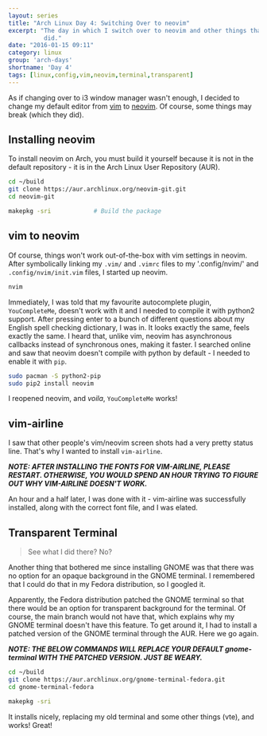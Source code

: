 ```yaml
---
layout: series
title: "Arch Linux Day 4: Switching Over to neovim"
excerpt: "The day in which I switch over to neovim and other things that I
          did."
date: "2016-01-15 09:11"
category: linux
group: 'arch-days'
shortname: 'Day 4'
tags: [linux,config,vim,neovim,terminal,transparent]
---
```


As if changing over to i3 window manager wasn't enough, I decided to change my
default editor from [vim][vim] to [neovim][neovim]. Of course, some things may
break (which they did).

## Installing neovim

To install neovim on Arch, you must build it yourself because it is not in the
default repository - it is in the Arch Linux User Repository (AUR).

``` sh
cd ~/build
git clone https://aur.archlinux.org/neovim-git.git
cd neovim-git

makepkg -sri            # Build the package
```

## vim to neovim

Of course, things won't work out-of-the-box with vim settings in neovim. After
symbolically linking my `.vim/` and `.vimrc` files to my '.config/nvim/' and
`.config/nvim/init.vim` files, I started up neovim.

``` sh
nvim
```

Immediately, I was told that my favourite autocomplete plugin, `YouCompleteMe`,
doesn't work with it and I needed to compile it with python2 support. After
pressing enter to a bunch of different questions about my English spell
checking dictionary, I was in. It looks exactly the same, feels exactly the
same. I heard that, unlike vim, neovim has asynchronous callbacks instead of
synchronous ones, making it faster. I searched online and saw that neovim
doesn't compile with python by default - I needed to enable it with `pip`.

``` sh
sudo pacman -S python2-pip
sudo pip2 install neovim
```

I reopened neovim, and *voila*, `YouCompleteMe` works!

## vim-airline

I saw that other people's vim/neovim screen shots had a very pretty status
line. That's why I wanted to install `vim-airline`.

***NOTE: AFTER INSTALLING THE FONTS FOR VIM-AIRLINE, PLEASE RESTART. OTHERWISE,
YOU WOULD SPEND AN HOUR TRYING TO FIGURE OUT WHY VIM-AIRLINE DOESN'T WORK.***

An hour and a half later, I was done with it - vim-airline was successfully
installed, along with the correct font file, and I was elated.

## Transparent Terminal

> See what I did there? No?

Another thing that bothered me since installing GNOME was that there was no
option for an opaque background in the GNOME terminal. I remembered that I
could do that in my Fedora distribution, so I googled it.

Apparently, the Fedora distribution patched the GNOME terminal so that there
would be an option for transparent background for the terminal. Of course, the
main branch would not have that, which explains why my GNOME terminal doesn't
have this feature. To get around it, I had to install a patched version of the
GNOME terminal through the AUR. Here we go again.

***NOTE: THE BELOW COMMANDS WILL REPLACE YOUR DEFAULT gnome-terminal WITH THE
PATCHED VERSION. JUST BE WEARY.***

``` sh
cd ~/build
git clone https://aur.archlinux.org/gnome-terminal-fedora.git
cd gnome-terminal-fedora

makepkg -sri
```

It installs nicely, replacing my old terminal and some other things (vte), and
works! Great!

[vim]: http://www.vim.org/
[neovim]: https://neovim.io/
